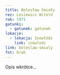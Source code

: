 ```yaml
---
title: Bolesław Śmiały
rez: Lesiewicz Witold
rok: 1971
gatunki: 
  - gatunek: gatunek
lokacje:
  - lokacja: Inowłódz
    link: inowlodz
link: boleslaw-smialy
fot: brak
---
```

Opis wkrótce…